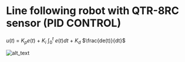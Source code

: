 # Line following robot with QTR-8RC sensor (PID CONTROL)

$u(t)$ = $K_{p}e(t)$ + $K_{i}$ $\int_{0}^{t}$ $e(t)dt$ + $K_{d }$ $\frac{de(t)}{dt}$


![alt_text](https://raw.githubusercontent.com/MuhammedSGonul/Arduino-Projects/main/QTRSensor/Diagram.png)

